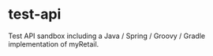 # test-api
Test API sandbox including a Java / Spring / Groovy / Gradle implementation of myRetail.

